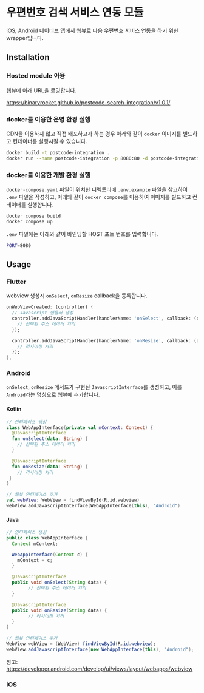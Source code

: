 # 우편번호 검색 서비스 연동 모듈

iOS, Android 네이티브 앱에서 웹뷰로 다음 우편번호 서비스 연동을 하기 위한 wrapper입니다.

## Installation

### Hosted module 이용

웹뷰에 아래 URL을 로딩합니다.

https://binaryrocket.github.io/postcode-search-integration/v1.0.1/

### docker를 이용한 운영 환경 실행

CDN을 이용하지 않고 직접 배포하고자 하는 경우 아래와 같이 `docker` 이미지를 빌드하고 컨테이너를 실행시킬 수 있습니다.

```bash
docker build -t postcode-integration .
docker run --name postcode-integration -p 8080:80 -d postcode-integration
```

### docker를 이용한 개발 환경 실행

`docker-compose.yaml` 파일이 위치한 디렉토리에 `.env.example` 파일을 참고하여 `.env` 파일을 작성하고, 아래와 같이 `docker compose`를 이용하여 이미지를 빌드하고 컨테이너를 실행합니다.

```bash
docker compose build
docker compose up
```

`.env` 파일에는 아래와 같이 바인딩할 HOST 포트 번호를 입력합니다.

```bash
PORT=8080
```

## Usage

### Flutter

webview 생성시 `onSelect`, `onResize` callback을 등록합니다.

```dart
onWebViewCreated: (controller) {
  // Javascript 핸들러 생성
  controller.addJavaScriptHandler(handlerName: 'onSelect', callback: (data) {
    // 선택된 주소 데이터 처리
  });

  controller.addJavaScriptHandler(handlerName: 'onResize', callback: (data) {
    // 리사이징 처리
  });
},
```

### Android

`onSelect`, `onResize` 메서드가 구현된 `JavascriptInterface`를 생성하고, 이를 `Android`라는 명칭으로 웹뷰에 추가합니다.

#### Kotlin

```kotlin
// 인터페이스 생성
class WebAppInterface(private val mContext: Context) {
  @JavascriptInterface
  fun onSelect(data: String) {
    // 선택된 주소 데이터 처리
  }

  @JavascriptInterface
  fun onResize(data: String) {
    // 리사이징 처리
 }
}

// 웹뷰 인터페이스 추가
val webView: WebView = findViewById(R.id.webview)
webView.addJavascriptInterface(WebAppInterface(this), "Android")
```

#### Java

```java
// 인터페이스 생성
public class WebAppInterface {
  Context mContext;

  WebAppInterface(Context c) {
    mContext = c;
  }

  @JavascriptInterface
  public void onSelect(String data) {
		// 선택된 주소 데이터 처리
  }

  @JavascriptInterface
  public void onResize(String data) {
		// 리사이징 처리
  }
}

// 웹뷰 인터페이스 추가
WebView webView = (WebView) findViewById(R.id.webview);
webView.addJavascriptInterface(new WebAppInterface(this), "Android");
```

참고: https://developer.android.com/develop/ui/views/layout/webapps/webview

### iOS

